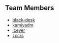 ## Team Members

- [black-desk](https://github.com/black-desk)
- [kamiyadm](https://github.com/kamiyadm)
- [Iceyer](https://github.com/Iceyer)
- [zccrs](https://github.com/zccrs)
